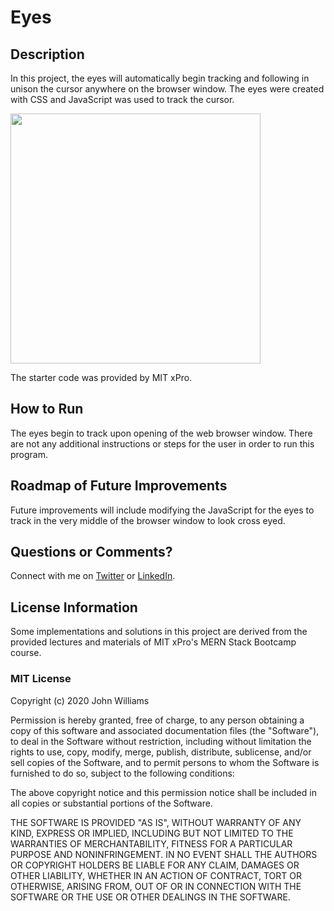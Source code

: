 # Eyes

## Description

In this project, the eyes will automatically begin tracking and following in unison the cursor anywhere on the browser window. The eyes were created with CSS and JavaScript was used to track the cursor.

<img src="https://static1.squarespace.com/static/5b75fc7ea9e028d726dbaaa5/t/6243b0c62605c103bf47342e/1648603334072/eyes.png" width='400'/>

The starter code was provided by MIT xPro.

## How to Run

The eyes begin to track upon opening of the web browser window. There are not any additional instructions or steps for the user in order to run this program.

## Roadmap of Future Improvements

Future improvements will include modifying the JavaScript for the eyes to track in the very middle of the browser window to look cross eyed.

## Questions or Comments?

Connect with me on [Twitter](https://twitter.com/kristinedugan) or [LinkedIn](https://linkedin.com/in/kristinedugan).

## License Information

Some implementations and solutions in this project are derived from the provided lectures and materials of MIT xPro's MERN Stack Bootcamp course.

### MIT License

Copyright (c) 2020 John Williams

Permission is hereby granted, free of charge, to any person obtaining a copy of this software and associated documentation files (the "Software"), to deal in the Software without restriction, including without limitation the rights to use, copy, modify, merge, publish, distribute, sublicense, and/or sell copies of the Software, and to permit persons to whom the Software is furnished to do so, subject to the following conditions:

The above copyright notice and this permission notice shall be included in all copies or substantial portions of the Software.

THE SOFTWARE IS PROVIDED "AS IS", WITHOUT WARRANTY OF ANY KIND, EXPRESS OR IMPLIED, INCLUDING BUT NOT LIMITED TO THE WARRANTIES OF MERCHANTABILITY, FITNESS FOR A PARTICULAR PURPOSE AND NONINFRINGEMENT. IN NO EVENT SHALL THE AUTHORS OR COPYRIGHT HOLDERS BE LIABLE FOR ANY CLAIM, DAMAGES OR OTHER LIABILITY, WHETHER IN AN ACTION OF CONTRACT, TORT OR OTHERWISE, ARISING FROM, OUT OF OR IN CONNECTION WITH THE SOFTWARE OR THE USE OR OTHER DEALINGS IN THE SOFTWARE.
